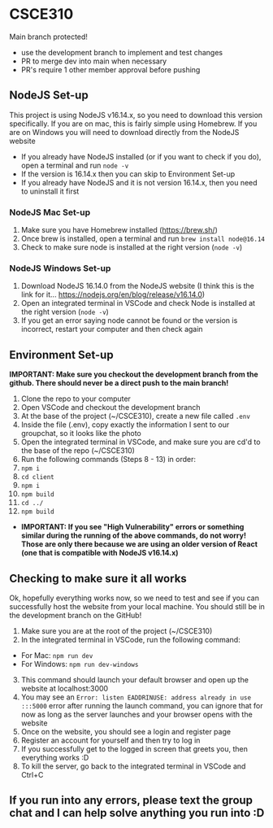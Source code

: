 # CSCE310

Main branch protected!
* use the development branch to implement and test changes
* PR to merge dev into main when necessary
* PR's require 1 other member approval before pushing

## NodeJS Set-up
This project is using NodeJS v16.14.x, so you need to download this version specifically. If you are on mac, this is fairly simple using Homebrew. If you are on Windows you will need to download directly from the NodeJS website
* If you already have NodeJS installed (or if you want to check if you do), open a terminal and run `node -v`
* If the version is 16.14.x then you can skip to Environment Set-up
* If you already have NodeJS and it is not version 16.14.x, then you need to uninstall it first

### NodeJS Mac Set-up
1. Make sure you have Homebrew installed (https://brew.sh/)
2. Once brew is installed, open a terminal and run `brew install node@16.14`
3. Check to make sure node is installed at the right version (`node -v`)

### NodeJS Windows Set-up
1. Download NodeJS 16.14.0 from the NodeJS website (I think this is the link for it... https://nodejs.org/en/blog/release/v16.14.0)
2. Open an integrated terminal in VSCode and check Node is installed at the right version (`node -v`)
3. If you get an error saying node cannot be found or the version is incorrect, restart your computer and then check again

## Environment Set-up
**IMPORTANT: Make sure you checkout the development branch from the github. There should never be a direct push to the main branch!**
1. Clone the repo to your computer
2. Open VSCode and checkout the development branch
3. At the base of the project (~/CSCE310), create a new file called `.env`
4. Inside the file (.env), copy exactly the information I sent to our groupchat, so it looks like the photo
5. Open the integrated terminal in VSCode, and make sure you are cd'd to the base of the repo (~/CSCE310)
6. Run the following commands (Steps 8 - 13) in order:
8. `npm i`
9. `cd client`
10. `npm i`
11. `npm build`
12. `cd ../`
13. `npm build`
* **IMPORTANT: If you see "High Vulnerability" errors or something similar during the running of the above commands, do not worry! Those are only there because we are using an older version of React (one that is compatible with NodeJS v16.14.x)**

## Checking to make sure it all works
Ok, hopefully everything works now, so we need to test and see if you can successfully host the website from your local machine. You should still be in the development branch on the GitHub!
1. Make sure you are at the root of the project (~/CSCE310)
2. In the integrated terminal in VSCode, run the following command:
* For Mac:
`npm run dev`
* For Windows:
`npm run dev-windows`
3. This command should launch your default browser and open up the website at localhost:3000
4. You may see an `Error: listen EADDRINUSE: address already in use :::5000` error after running the launch command, you can ignore that for now as long as the server launches and your browser opens with the website
4. Once on the website, you should see a login and register page
5. Register an account for yourself and then try to log in
6. If you successfully get to the logged in screen that greets you, then everything works :D 
7. To kill the server, go back to the integrated terminal in VSCode and Ctrl+C

## If you run into any errors, please text the group chat and I can help solve anything you run into :D